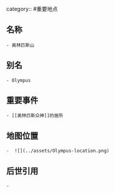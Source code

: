 category:: #重要地点
## 名称
	- 奥林匹斯山
## 别名
	- Olympus
## 重要事件
	- [[奥林匹斯众神]]的居所
## 地图位置
	-  ![](../assets/Olympus-location.png)
## 后世引用
	-
